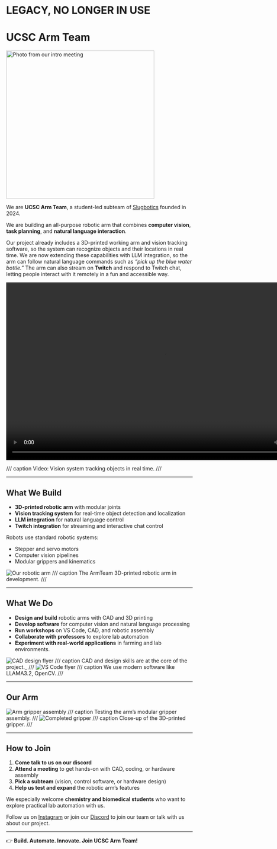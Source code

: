 # LEGACY, NO LONGER IN USE

# UCSC Arm Team

<img src="../../assets/images/projects/armteam/armteam-2024-into-meeting.jpg" alt="Photo from our intro meeting" width="400" class="center">

We are **UCSC Arm Team**, a student-led subteam of [Slugbotics](../index.md)
founded in 2024.

We are building an all-purpose robotic arm that combines **computer vision**,
**task planning**, and **natural language interaction**.

Our project already includes a 3D-printed working arm and vision tracking
software, so the system can recognize objects and their locations in real time.
We are now extending these capabilities with LLM integration, so the arm can
follow natural language commands such as _“pick up the blue water bottle.”_ The
arm can also stream on **Twitch** and respond to Twitch chat, letting people
interact with it remotely in a fun and accessible way.

<video width="852" height="480" controls>
<source src="../../assets/images/projects/armteam/armteam-arm-tracking.mp4" type="video/mp4">
Your browser does not support video
</video>

/// caption
Video: Vision system tracking objects in real time. 
///

---

## What We Build

- **3D-printed robotic arm** with modular joints
- **Vision tracking system** for real-time object detection and localization
- **LLM integration** for natural language control
- **Twitch integration** for streaming and interactive chat control

Robots use standard robotic systems:

- Stepper and servo motors
- Computer vision pipelines
- Modular grippers and kinematics

<img src="../../assets/images/projects/armteam/armteam-arm.jpg" alt="Our robotic arm" class="center">
/// caption
The ArmTeam 3D-printed robotic arm in development.
///

---

## What We Do

- **Design and build** robotic arms with CAD and 3D printing
- **Develop software** for computer vision and natural language processing
- **Run workshops** on VS Code, CAD, and robotic assembly
- **Collaborate with professors** to explore lab automation
- **Experiment with real-world applications** in farming and lab environments.

<img src="../../assets/images/projects/armteam/armteam-cad-flyer.webp" alt="CAD design flyer" class="center">
/// caption
CAD and design skills are at the core of the project._
///

<img src="../../assets/images/projects/armteam/armteam-vscode-flyer.webp" alt="VS Code flyer" class="center">
/// caption
We use modern software like LLAMA3.2, OpenCV.
///

---

## Our Arm

<img src="../../assets/images/projects/armteam/armteam-gripper-assembily.jpg" alt="Arm gripper assembly" class="center">
/// caption
Testing the arm’s modular gripper assembly.
///

<img src="../../assets/images/projects/armteam/armteam-gripper.jpg" alt="Completed gripper" class="center">
/// caption
Close-up of the 3D-printed gripper.
///

---

## How to Join

1. **Come talk to us on our discord**
2. **Attend a meeting** to get hands-on with CAD, coding, or hardware assembly
3. **Pick a subteam** (vision, control software, or hardware design)
4. **Help us test and expand** the robotic arm’s features

We especially welcome **chemistry and biomedical students** who want to explore
practical lab automation with us.

Follow us on [Instagram](https://www.instagram.com/slugbotics/) or join our
[Discord](http://discord.slugbotics.com/) to join our team or talk with us about
our project.

---

👉 **Build. Automate. Innovate. Join UCSC Arm Team!**
